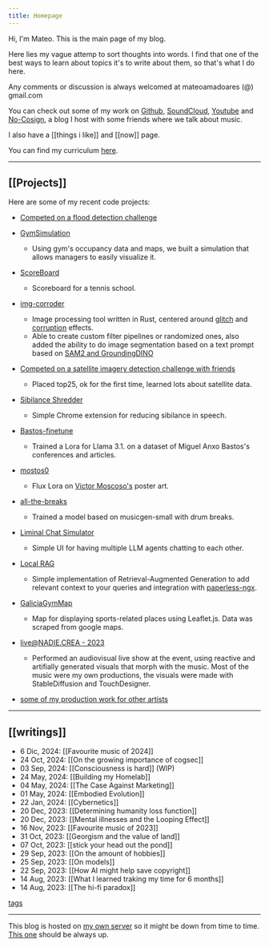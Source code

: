 ```yaml
---
title: Homepage
---
```


Hi, I'm Mateo. This is the main page of my blog.

Here lies my vague attemp to sort thoughts into words. I find that one of the best ways to learn about topics it's to write about them, so that's what I do here.

Any comments or discussion is always welcomed at mateoamadoares (@) gmail.com

You can check out some of my work on [Github](https://github.com/mateo19182), [SoundCloud](https://soundcloud.com/m19182), [Youtube](https://www.youtube.com/channel/UCEJKcBK7i88Iv3saZy2xuSg) and [No-Cosign](https://no-cosign.m19182.dev/), a blog I host with some friends where we talk about music.

I also have a [[things i like]] and [[now]] page.

You can find my curriculum [here](/data/mateoamadoares-cv.pdf).

---

## [[Projects]]

Here are some of my recent code projects:

- [Competed on a flood detection challenge](https://github.com/mateo19182/floods_sa)
- [GymSimulation](https://github.com/angelbarreiros/GymSimulation/tree/main)
  - Using gym's occupancy data and maps, we built a simulation that allows managers to easily visualize it.
- [ScoreBoard](https://egt.m19182.dev/)
  - Scoreboard for a tennis school.
- [img-corroder](https://github.com/mateo19182/img-corroder)
  - Image processing tool written in Rust, centered around [glitch](http://satyarth.me/articles/pixel-sorting/) and [corruption](https://lo.calho.st/posts/image-glitching/) effects.
  - Able to create custom filter pipelines or randomized ones, also added the ability to do image segmentation based on a text prompt based on [SAM2 and GroundingDINO](https://github.com/mateo19182/langSAM)
- [Competed on a satellite imagery detection challenge with friends](https://github.com/Gonzalosilvalde/challenge-reducido)
  - Placed top25, ok for the first time, learned lots about satellite data.
- [Sibilance Shredder](https://github.com/mateo19182/Sibilance_Shredder)
  - Simple Chrome extension for reducing sibilance in speech.
- [Bastos-finetune](https://github.com/mateo19182/bastos-finetune)
  - Trained a Lora for Llama 3.1. on a dataset of Miguel Anxo Bastos's conferences and articles.
- [mostos0](https://huggingface.co/mateo-19182/mosoco)
  - Flux Lora on [Victor Moscoso's](https://en.wikipedia.org/wiki/Victor_Moscoso) poster art.
- [all-the-breaks](https://github.com/mateo19182/all-the-breaks)
  - Trained a model based on musicgen-small with drum breaks.
- [Liminal Chat Simulator](https://github.com/mateo19182/liminal-chat-sim)
  - Simple UI for having multiple LLM agents chatting to each other.
- [Local RAG](https://github.com/mateo19182/localRagLLM)
  - Simple implementation of Retrieval-Augmented Generation to add relevant context to your queries and integration with [paperless-ngx](https://github.com/paperless-ngx/paperless-ngx).
- [GaliciaGymMap](https://github.com/mateo19182/GaliciaGymMap)
  - Map for displaying sports-related places using Leaflet.js. Data was scraped from google maps.
- [live@NADIE.CREA - 2023](https://youtu.be/xBBow3L3EF8)
  - Performed an audiovisual live show at the event, using reactive and artifially generated visuals that morph with the music. Most of the music were my own productions, the visuals were made with StableDiffusion and TouchDesigner.

- [some of my production work for other artists](https://www.youtube.com/playlist?list=PLk9jkVju7SB9mhttRU7B594g9OG4PPOUk)

---

## [[writings]]

- 6 Dic, 2024:  [[Favourite music of 2024]]
- 24 Oct, 2024: [[On the growing importance of cogsec]]
- 03 Sep, 2024: [[Consciousness is hard]] (WIP)
- 24 May, 2024: [[Building my Homelab]]
- 04 May, 2024: [[The Case Against Marketing]]
- 01 May, 2024: [[Embodied Evolution]]
- 22 Jan, 2024: [[Cybernetics]]
- 20 Dec, 2023: [[Determining humanity loss function]]
- 20 Dec, 2023: [[Mental illnesses and the Looping Effect]]
- 16 Nov, 2023: [[Favourite music of 2023]]
- 31 Oct, 2023: [[Georgism and the value of land]]
- 07 Oct, 2023: [[stick your head out the pond]]
- 29 Sep, 2023: [[On the amount of hobbies]]
- 25 Sep, 2023: [[On models]]
- 22 Sep, 2023: [[How AI might help save copyright]]
- 14 Aug, 2023: [[What I learned traking my time for 6 months]]
- 14 Aug, 2023: [[The hi-fi paradox]]

[tags](https://blog.m19182.dev/tags/)

---

This blog is hosted on [my own server](https://blog.m19182.dev/writings/Building-my-Homelab) so it might be down from time to time. [This one](https://mateo19182.github.io/) should be always up.
